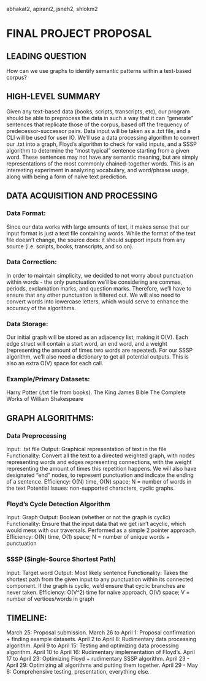 abhakat2, apirani2, jsneh2, shlokm2

# FINAL PROJECT PROPOSAL

## LEADING QUESTION
How can we use graphs to identify semantic patterns within a text-based corpus?

## HIGH-LEVEL SUMMARY
Given any text-based data (books, scripts, transcripts, etc), our program should be able to preprocess the data in such a way that it can “generate” sentences that replicate those of the corpus, based off the frequency of predecessor-successor pairs. Data input will be taken as a .txt file, and a CLI will be used for user IO. We’ll use a data processing algorithm to convert our .txt into a graph, Floyd’s algorithm to check for valid inputs, and a SSSP algorithm to determine  the “most typical” sentence starting from a given word. These sentences may not have any semantic meaning, but are simply representations of the most commonly chained-together words. This is an interesting experiment in analyzing vocabulary, and word/phrase usage, along with being a form of naive text prediction.

## DATA ACQUISITION AND PROCESSING
### Data Format: 
Since our data works with large amounts of text, it makes sense that our input format is just a text file containing words. While the format of the text file doesn’t change, the source does: it should support inputs from any source (i.e. scripts, books, transcripts, and so on).
### Data Correction: 
In order to maintain simplicity, we decided to not worry about punctuation within words - the only punctuation we’ll be considering are commas, periods, exclamation marks, and question marks. Therefore, we’ll have to ensure that any other punctuation is filtered out. We will also need to convert words into lowercase letters, which would serve to enhance the accuracy of the algorithms.
### Data Storage: 
Our initial graph will be stored as an adjacency list, making it O(V). Each edge struct will contain a start word, an end word, and a weight (representing the amount of times two words are repeated). For our SSSP algorithm, we’ll also need a dictionary to get all potential outputs. This is also an extra O(V) space for each call.
### Example/Primary Datasets:
Harry Potter (.txt file from books).
The King James Bible
The Complete Works of William Shakespeare

## GRAPH ALGORITHMS:
### Data Preprocessing
Input: .txt file
Output: Graphical representation of text in the file
Functionality: Convert all the text to a directed weighted graph, with nodes representing words and edges representing connections, with the weight representing the amount of times this repetition happens. We will also have designated “end” nodes, to represent punctuation and indicate the ending of a sentence. 
Efficiency: O(N) time, O(N) space; N = number of words in the text
Potential Issues: non-supported characters, cyclic graphs. 

### Floyd’s Cycle Detection Algorithm
Input: Graph
Output: Boolean (whether or not the graph is cyclic)
Functionality: Ensure that the input data that we get isn’t acyclic, which would mess with our traversals. Performed as a simple 2 pointer approach.
Efficiency: O(N) time, O(1) space; N = number of unique words + punctuation

### SSSP (Single-Source Shortest Path)
Input: Target word
Output: Most likely sentence
Functionality: Takes the shortest path from the given input to any punctuation within its connected component. If the graph is cyclic, we’d ensure that cyclic branches are never taken.
Efficiency: O(V^2) time for naive approach, O(V) space; V = number of vertices/words in graph

## TIMELINE:
March 25: Proposal submission.
March 26 to April 1: Proposal confirmation + finding example datasets.
April 2 to April 8: Rudimentary data processing algorithm.
April 9 to April 15: Testing and optimizing data processing algorithm.
April 10 to April 16: Rudimentary implementation of Floyd’s.
April 17 to April 23: Optimizing Floyd + rudimentary SSSP algorithm.
April 23 - April 29: Optimizing all algorithms and putting them together.
April 29 - May 6: Comprehensive testing, presentation, everything else.
